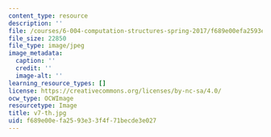 ```yaml
---
content_type: resource
description: ''
file: /courses/6-004-computation-structures-spring-2017/f689e00efa2593e33f4f71becde3e027_v7-th.jpg
file_size: 22850
file_type: image/jpeg
image_metadata:
  caption: ''
  credit: ''
  image-alt: ''
learning_resource_types: []
license: https://creativecommons.org/licenses/by-nc-sa/4.0/
ocw_type: OCWImage
resourcetype: Image
title: v7-th.jpg
uid: f689e00e-fa25-93e3-3f4f-71becde3e027
---
```

